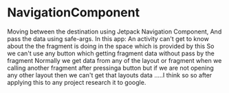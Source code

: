 # NavigationComponent
Moving between the destination using Jetpack Navigation Component, And pass the data using safe-args.
In this app: An activity can't get to know about the the fragment is doing in the space which is provided by this 
So we can't use any button which getting fragment data without pass by the fragment Normally we get data from any of the layout or fragment
when we calling another fragment after pressinga button but if we are not opening any other layout then we can't get that layouts data 
.....I think so so after applying this to any project research it to google.
